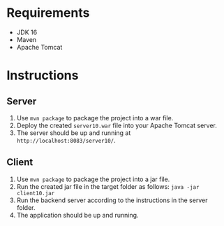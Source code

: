 # Requirements

* JDK 16
* Maven
* Apache Tomcat

# Instructions

## Server


1. Use `mvn package` to package the project into a war file. 
2. Deploy the created `server10.war` file into your Apache Tomcat server.
3. The server should be up and running at `http://localhost:8083/server10/`.

## Client

1. Use `mvn package` to package the project into a jar file. 
2. Run the created jar file in the target folder as follows: `java -jar client10.jar`
3. Run the backend server according to the instructions in the server folder.
4. The application should be up and running.